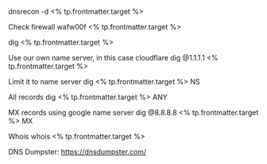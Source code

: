 dnsrecon -d <% tp.frontmatter.target %>

Check firewall
wafw00f <% tp.frontmatter.target %>

dig <% tp.frontmatter.target %>

Use our own name server, in this case cloudflare
dig @1.1.1.1 <% tp.frontmatter.target %>

Limit it to name server
dig <% tp.frontmatter.target %> NS

All records
dig <% tp.frontmatter.target %> ANY

MX records using google name server
dig @8.8.8.8 <% tp.frontmatter.target %> MX

Whois
whois <% tp.frontmatter.target %> 

DNS Dumpster:
https://dnsdumpster.com/